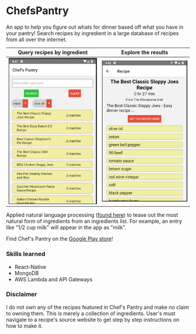 # ChefsPantry

An app to help you figure out whats for dinner based off what you have in your pantry! Search recipes by ingredient in a large database of recipes from all over the internet. 

Query recipes by ingredient|Explore the results
---------------------------|--------------------
![Screen1](/images/screen1.PNG)|![Screen2](/images/screen2.PNG)

Applied natural language processing ([found here](https://github.com/mtlynch/ingredient-phrase-tagger)) to tease out the most natural form of ingredients from an ingredients list. For example, an entry like "1/2 cup milk" will appear in the app as "milk".

Find Chef's Pantry on the [Google Play store](http://example.com)!

### Skills learned

- React-Native
- MongoDB
- AWS Lambda and API Gateways

### Disclaimer

I do not own any of the recipes featured in Chef's Pantry and make no claim to owning them. This is merely a collection of ingredients. User's must navigate to a recipe's source website to get step by step instructions on how to make it. 
